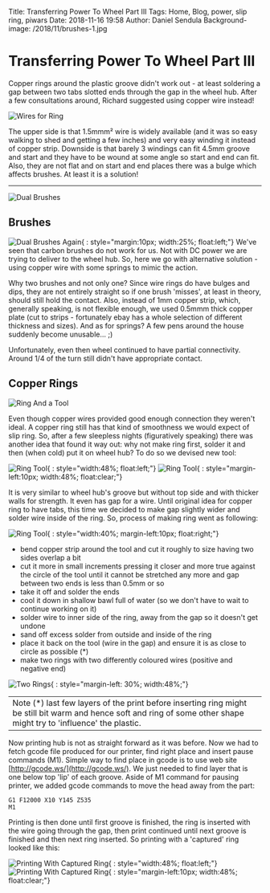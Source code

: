 Title: Transferring Power To Wheel Part III
Tags: Home, Blog, power, slip ring, piwars
Date: 2018-11-16 19:58
Author: Daniel Sendula
Background-image: /2018/11/brushes-1.jpg

# Transferring Power To Wheel Part III

Copper rings around the plastic groove didn't work out - at least soldering a gap between two tabs slotted ends through the gap in the wheel hub. After a few consultations around, Richard suggested using copper wire instead!

![Wires for Ring](/2018/11/wire-rings.jpg "Wires for Ring")

The upper side is that 1.5mmm² wire is widely available (and it was so easy walking to shed and getting a few inches) and very easy winding it instead of copper strip. Downside is that barely 3 windings can fit 4.5mm groove and start and they have to be wound at some angle so start and end can fit. Also, they are not flat and on start and end places there was a bulge which affects brushes. At least it is a solution!

---
![Dual Brushes](/2018/11/brushes-2.jpg "Dual Brushes")

<!-- TEASER_END -->

## Brushes

![Dual Brushes Again](/2018/11/brushes-3.jpg "Dual Brushes Again"){ : style="margin:10px; width:25%; float:left;"}
We've seen that carbon brushes do not work for us. Not with DC power we are trying to deliver to the wheel hub. So, here we go with alternative solution - using copper wire with some springs to mimic the action.

Why two brushes and not only one? Since wire rings do have bulges and dips, they are not entirely straight so if one brush 'misses', at least in theory, should still hold the contact. Also, instead of 1mm copper strip, which, generally speaking, is not flexible enough, we used 0.5mmm thick copper plate (cut to strips - fortunately ebay has a whole selection of different thickness and sizes). And as for springs? A few pens around the house suddenly become unusable... ;)

Unfortunately, even then wheel continued to have partial connectivity. Around 1/4 of the turn still didn't have appropriate contact.

## Copper Rings

![Ring And a Tool](/2018/11/ring-and-tool.jpg "Ring And a Tool")

Even though copper wires provided good enough connection they weren't ideal. A copper ring still has that kind of smoothness we would expect of slip ring. So, after a few sleepless nights (figuratively speaking) there was another idea that found it way out: why not make ring first, solder it and then (when cold) put it on wheel hub? To do so we devised new tool:

![Ring Tool](/2018/11/ring-tool-1.jpg "Ring Tool"){ : style="width:48%; float:left;"}
![Ring Tool](/2018/11/ring-tool-2.jpg "Ring Tool"){ : style="margin-left:10px; width:48%; float:clear;"}

It is very similar to wheel hub's groove but without top side and with thicker walls for strength. It even has gap for a wire. Until original idea for copper ring to have tabs, this time we decided to make gap slightly wider and solder wire inside of the ring. So, process of making ring went as following:

![Ring Tool](/2018/11/soldering-ring.jpg "Ring Tool"){ : style="width:40%; margin-left:10px; float:right;"}

- bend copper strip around the tool and cut it roughly to size having two sides overlap a bit
- cut it more in small increments pressing it closer and more true against the circle of the tool until it cannot be stretched any more and gap between two ends is less than 0.5mm or so
- take it off and solder the ends
- cool it down in shallow bawl full of water (so we don't have to wait to continue working on it)
- solder wire to inner side of the ring, away from the gap so it doesn't get undone
- sand off excess solder from outside and inside of the ring
- place it back on the tool (wire in the gap) and ensure it is as close to circle as possible (*)
- make two rings with two differently coloured wires (positive and negative end)

![Two Rings](/2018/11/two-rings.jpg "Two Rings"){ : style="margin-left: 30%; width:48%;"}

||
|-|
| Note (*) last few layers of the print before inserting ring might be still bit warm and hence soft and ring of some other shape might try to 'influence' the plastic. |

Now printing hub is not as straight forward as it was before. Now we had to fetch gcode file produced for our printer, find right place and insert pause commands (M1). Simple way to find place in gcode is to use web site [http://gcode.ws/](http://gcode.ws/). We just needed to find layer that is one below top 'lip' of each groove. Aside of M1 command for pausing printer, we added gcode commands to move the head away from the part:
```
G1 F12000 X10 Y145 Z535
M1
```

Printing is then done until first groove is finished, the ring is inserted with the wire going through the gap, then print continued until next groove is finished and then next ring inserted. So printing with a 'captured' ring looked like this:

![Printing With Captured Ring](/2018/11/two-rings-in-print.jpg "Printing With Captured Ring"){ : style="width:48%; float:left;"}
![Printing With Captured Ring](/2018/11/two-rings-in-print-2.jpg "Printing With Captured Ring"){ : style="margin-left:10px; width:48%; float:clear;"}


